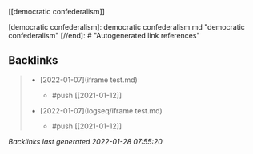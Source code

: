 [[democratic confederalism]]




[//begin]: # "Autogenerated link references for markdown compatibility"
[democratic confederalism]: democratic confederalism.md "democratic confederalism"
[//end]: # "Autogenerated link references"

## Backlinks

> - [2022-01-07](iframe test.md)
>   - #push [[2021-01-12]]
>    
> - [2022-01-07](logseq/iframe test.md)
>   - #push [[2021-01-12]]

_Backlinks last generated 2022-01-28 07:55:20_
